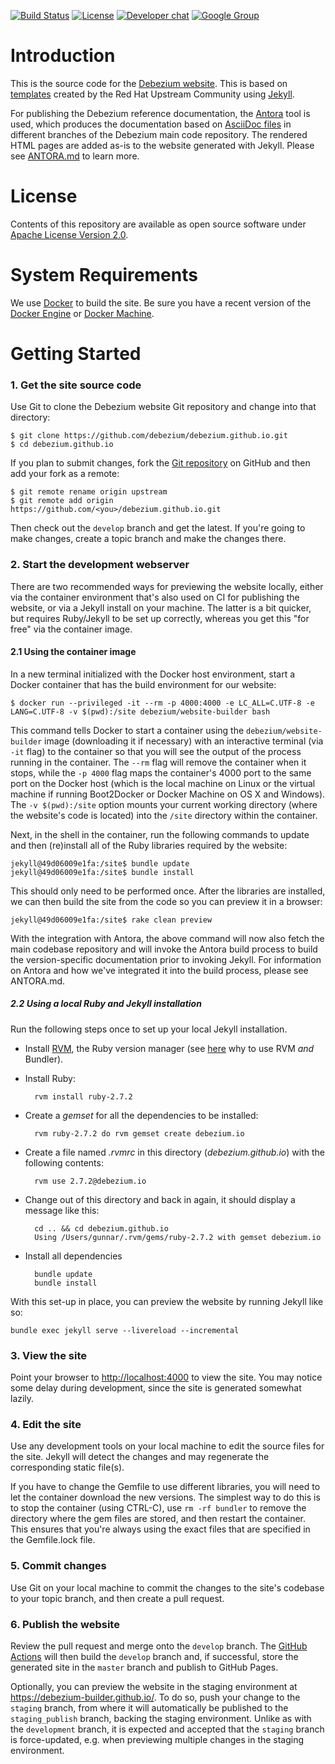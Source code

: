 [![Build Status](https://travis-ci.org/debezium/debezium.github.io.svg?branch=develop)](https://travis-ci.org/debezium/debezium.github.io)
[![License](http://img.shields.io/:license-apache%202.0-brightgreen.svg)](http://www.apache.org/licenses/LICENSE-2.0.html)
[![Developer chat](https://img.shields.io/badge/chat-devs-brightgreen.svg)](https://gitter.im/debezium/dev)
[![Google Group](https://img.shields.io/:mailing%20list-debezium-brightgreen.svg)](https://groups.google.com/forum/#!forum/debezium)

# Introduction

This is the source code for the [Debezium website](https://debezium.io/). This is based on [templates](https://github.com/rhmwes/community-theme) created by the Red Hat Upstream Community using [Jekyll](https://jekyllrb.com/).

For publishing the Debezium reference documentation, the [Antora](https://antora.org/) tool is used,
which produces the documentation based on [AsciiDoc files](https://github.com/debezium/debezium/tree/master/documentation) in different branches of the Debezium main code repository.
The rendered HTML pages are added as-is to the website generated with Jekyll.
Please see [ANTORA.md](./ANTORA.md) to learn more.

# License

Contents of this repository are available as open source software under [Apache License Version 2.0](./LICENSE.txt).

# System Requirements

We use [Docker](http://docker.com) to build the site. Be sure you have a recent version of the [Docker Engine](http://docs.docker.com/engine/installation/) or [Docker Machine](http://docs.docker.com/toolbox).

# Getting Started

### 1. Get the site source code

Use Git to clone the Debezium website Git repository and change into that directory:

    $ git clone https://github.com/debezium/debezium.github.io.git
    $ cd debezium.github.io

If you plan to submit changes, fork the [Git repository](http://github.com/debezium/debezium.github.io) on GitHub and then add your fork as a remote:

    $ git remote rename origin upstream
    $ git remote add origin https://github.com/<you>/debezium.github.io.git

Then check out the `develop` branch and get the latest. If you're going to make changes, create a topic branch and make the changes there.

### 2. Start the development webserver

There are two recommended ways for previewing the website locally, either via the container environment that's also used on CI for publishing the website, or via a Jekyll install on your machine.
The latter is a bit quicker, but requires Ruby/Jekyll to be set up correctly, whereas you get this "for free" via the container image.

#### 2.1 Using the container image

In a new terminal initialized with the Docker host environment, start a Docker container that has the build environment for our website:

    $ docker run --privileged -it --rm -p 4000:4000 -e LC_ALL=C.UTF-8 -e LANG=C.UTF-8 -v $(pwd):/site debezium/website-builder bash

This command tells Docker to start a container using the `debezium/website-builder` image (downloading it if necessary) with an interactive terminal (via `-it` flag) to the container so that you will see the output of the process running in the container. The `--rm` flag will remove the container when it stops, while the `-p 4000` flag maps the container's 4000 port to the same port on the Docker host (which is the local machine on Linux or the virtual machine if running Boot2Docker or Docker Machine on OS X and Windows). The `-v $(pwd):/site` option mounts your current working directory (where the website's code is located) into the `/site` directory within the container.

Next, in the shell in the container, run the following commands to update and then (re)install all of the Ruby libraries required by the website:

    jekyll@49d06009e1fa:/site$ bundle update
    jekyll@49d06009e1fa:/site$ bundle install

This should only need to be performed once. After the libraries are installed, we can then build the site from the code so you can preview it in a browser:

    jekyll@49d06009e1fa:/site$ rake clean preview
    
With the integration with Antora, the above command will now also fetch the main codebase repository and will invoke the Antora build process to build the version-specific documentation prior to invoking Jekyll.  For information on Antora and how we've integrated it into the build process, please see ANTORA.md.

##### 2.2 Using a local Ruby and Jekyll installation

Run the following steps once to set up your local Jekyll installation.

* Install [RVM](https://rvm.io/), the Ruby version manager
(see [here](http://bootstrap.me.uk/2016/10/07/ruby-rvm-gemsets-and-bundler.html) why to use RVM _and_ Bundler).
* Install Ruby:

        rvm install ruby-2.7.2

* Create a _gemset_ for all the dependencies to be installed:

        rvm ruby-2.7.2 do rvm gemset create debezium.io

* Create a file named _.rvmrc_ in this directory (_debezium.github.io_) with the following contents:

        rvm use 2.7.2@debezium.io

* Change out of this directory and back in again, it should display a message like this:

        cd .. && cd debezium.github.io
        Using /Users/gunnar/.rvm/gems/ruby-2.7.2 with gemset debezium.io

* Install all dependencies

        bundle update
        bundle install

With this set-up in place, you can preview the website by running Jekyll like so:

    bundle exec jekyll serve --livereload --incremental

### 3. View the site

Point your browser to [http://localhost:4000](http://localhost:4000) to view the site. You may notice some delay during development, since the site is generated somewhat lazily.

### 4. Edit the site

Use any development tools on your local machine to edit the source files for the site.
Jekyll will detect the changes and may regenerate the corresponding static file(s).

If you have to change the Gemfile to use different libraries, you will need to let the container download the new versions. The simplest way to do this is to stop the container (using CTRL-C), use `rm -rf bundler` to remove the directory where the gem files are stored, and then restart the container. This ensures that you're always using the exact files that are specified in the Gemfile.lock file.

### 5. Commit changes

Use Git on your local machine to commit the changes to the site's codebase to your topic branch, and then create a pull request.

### 6. Publish the website

Review the pull request and merge onto the `develop` branch. The [GitHub Actions](https://github.com/features/actions) will then build the `develop` branch and, if successful, store the generated site in the `master` branch and publish to GitHub Pages.

Optionally, you can preview the website in the staging environment at https://debezium-builder.github.io/.
To do so, push your change to the `staging` branch, from where it will automatically be published to the `staging_publish` branch, backing the staging environment.
Unlike as with the `development` branch, it is expected and accepted that the `staging` branch is force-updated,
e.g. when previewing multiple changes in the staging environment.
